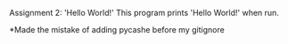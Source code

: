Assignment 2: 'Hello World!'
This program prints 'Hello World!' when run.

*Made the mistake of adding pycashe before my gitignore
